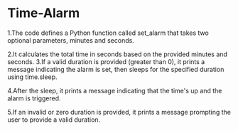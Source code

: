 # Time-Alarm
<p>1.The code defines a Python function called set_alarm that takes two optional parameters, minutes and seconds.</p>
2.It calculates the total time in seconds based on the provided minutes and seconds.
3.If a valid duration is provided (greater than 0), it prints a message indicating the alarm is set, then sleeps for the specified duration using time.sleep.
<p>4.After the sleep, it prints a message indicating that the time's up and the alarm is triggered.</p>
5.If an invalid or zero duration is provided, it prints a message prompting the user to provide a valid duration.
